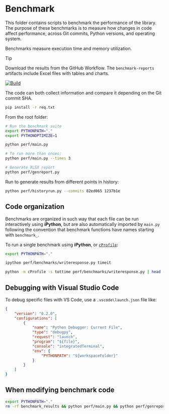 # Benchmark

This folder contains scripts to benchmark the performance of the library. The
purpose of these benchmarks is to measure how changes in code affect
performance, across Git commits, Python versions, and operating system.

Benchmarks measure execution time and memory utilization.

> [!TIP]
>
> Download the results from the GitHub Workflow.
> The `benchmark-reports` artifacts include Excel files with tables and charts.
>
>  [![Build](https://github.com/Neoteroi/BlackSheep/workflows/Benchmark/badge.svg)](https://github.com/Neoteroi/BlackSheep/actions/workflows/perf.yml)

The code can both collect information and compare it depending on the Git
commit SHA.

```bash
pip install -r req.txt
```

From the root folder:

```bash
# Run the benchmark suite
export PYTHONPATH="."
export PYTHONOPTIMIZE=1

python perf/main.py

# To run more than onces:
python perf/main.py --times 3

# Generate XLSX report
python perf/genreport.py
```

Run to generate results from different points in history:

```bash
python perf/historyrun.py --commits 82ed065 1237b1e
```

## Code organization

Benchmarks are organized in such way that each file can be run interactively using
**iPython**, but are also automatically imported by `main.py` following the convention
that benchmark functions have names starting with `benchmark_`.

To run a single benchmark using **iPython**, or [`cProfile`](https://docs.python.org/3.13/library/profile.html#profile-cli):

```bash
export PYTHONPATH="."

ipython perf/benchmarks/writeresponse.py timeit

python -m cProfile -s tottime perf/benchmarks/writeresponse.py | head -n 50
```

## Debugging with Visual Studio Code

To debug specific files with VS Code, use a `.vscode\launch.json` file like:

```json
{
    "version": "0.2.0",
    "configurations": [
        {
            "name": "Python Debugger: Current File",
            "type": "debugpy",
            "request": "launch",
            "program": "${file}",
            "console": "integratedTerminal",
            "env": {
                "PYTHONPATH": "${workspaceFolder}"
            }
        }
    ]
}
```

## When modifying benchmark code

```bash
export PYTHONPATH="."
rm -rf benchmark_results && python perf/main.py && python perf/genreport.py
```
